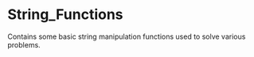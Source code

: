 # String_Functions

Contains some basic string manipulation functions used to solve various problems. 
